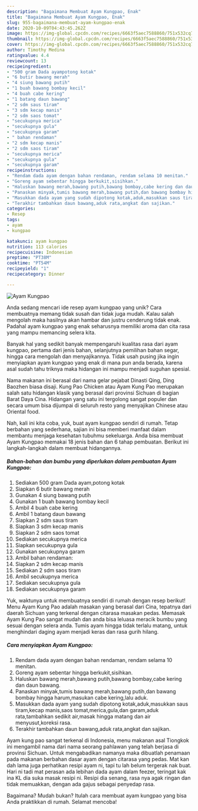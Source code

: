```yaml
---
description: "Bagaimana Membuat Ayam Kungpao, Enak"
title: "Bagaimana Membuat Ayam Kungpao, Enak"
slug: 955-bagaimana-membuat-ayam-kungpao-enak
date: 2020-10-09T04:43:45.262Z
image: https://img-global.cpcdn.com/recipes/6663f5aec7588860/751x532cq70/ayam-kungpao-foto-resep-utama.jpg
thumbnail: https://img-global.cpcdn.com/recipes/6663f5aec7588860/751x532cq70/ayam-kungpao-foto-resep-utama.jpg
cover: https://img-global.cpcdn.com/recipes/6663f5aec7588860/751x532cq70/ayam-kungpao-foto-resep-utama.jpg
author: Timothy Medina
ratingvalue: 4.4
reviewcount: 13
recipeingredient:
- "500 gram Dada ayampotong kotak"
- "6 butir bawang merah"
- "4 siung bawang putih"
- "1 buah bawang bombay kecil"
- "4 buah cabe kering"
- "1 batang daun bawang"
- "2 sdm saus tiram"
- "3 sdm kecap manis"
- "2 sdm saos tomat"
- "secukupnya merica"
- "secukupnya gula"
- "secukupnya garam"
- " bahan rendaman"
- "2 sdm kecap manis"
- "2 sdm saos tiram"
- "secukupnya merica"
- "secukupnya gula"
- "secukupnya garam"
recipeinstructions:
- "Rendam dada ayam dengan bahan rendaman, rendam selama 10 menitan."
- "Goreng ayam sebentar hingga berkukit,sisihkan."
- "Haluskan bawang merah,bawang putih,bawang bombay,cabe kering dan daun bawang."
- "Panaskan minyak,tumis bawang merah,bawang putih,dan bawang bombay hingga harum,masukan cabe kering,lalu aduk."
- "Masukkan dada ayam yang sudah dipotong kotak,aduk,masukkan saus tiram,kecap manis,saos tomat,merica,gula,dan garam,aduk rata,tambahkan sedikit air,masak hingga matang dan air menyusut,koreksi rasa."
- "Terakhir tambahkan daun bawang,aduk rata,angkat dan sajikan."
categories:
- Resep
tags:
- ayam
- kungpao

katakunci: ayam kungpao 
nutrition: 113 calories
recipecuisine: Indonesian
preptime: "PT38M"
cooktime: "PT54M"
recipeyield: "1"
recipecategory: Dinner

---
```



![Ayam Kungpao](https://img-global.cpcdn.com/recipes/6663f5aec7588860/751x532cq70/ayam-kungpao-foto-resep-utama.jpg)

Anda sedang mencari ide resep ayam kungpao yang unik? Cara membuatnya memang tidak susah dan tidak juga mudah. Kalau salah mengolah maka hasilnya akan hambar dan justru cenderung tidak enak. Padahal ayam kungpao yang enak seharusnya memiliki aroma dan cita rasa yang mampu memancing selera kita.

Banyak hal yang sedikit banyak mempengaruhi kualitas rasa dari ayam kungpao, pertama dari jenis bahan, selanjutnya pemilihan bahan segar, hingga cara mengolah dan menyajikannya. Tidak usah pusing jika ingin menyiapkan ayam kungpao yang enak di mana pun anda berada, karena asal sudah tahu triknya maka hidangan ini mampu menjadi suguhan spesial.

Nama makanan ini berasal dari nama gelar pejabat Dinasti Qing, Ding Baozhen biasa disaji. Kung Pao Chicken atau Ayam Kung Pao merupakan salah satu hidangan klasik yang berasal dari provinsi Sichuan di bagian Barat Daya Cina. Hidangan yang satu ini tergolong sangat populer dan secara umum bisa dijumpai di seluruh resto yang menyajikan Chinese atau Oriental food.


Nah, kali ini kita coba, yuk, buat ayam kungpao sendiri di rumah. Tetap berbahan yang sederhana, sajian ini bisa memberi manfaat dalam membantu menjaga kesehatan tubuhmu sekeluarga. Anda bisa membuat Ayam Kungpao memakai 18 jenis bahan dan 6 tahap pembuatan. Berikut ini langkah-langkah dalam membuat hidangannya.

<!--inarticleads1-->

##### Bahan-bahan dan bumbu yang diperlukan dalam pembuatan Ayam Kungpao:

1. Sediakan 500 gram Dada ayam,potong kotak
1. Siapkan 6 butir bawang merah
1. Gunakan 4 siung bawang putih
1. Gunakan 1 buah bawang bombay kecil
1. Ambil 4 buah cabe kering
1. Ambil 1 batang daun bawang
1. Siapkan 2 sdm saus tiram
1. Siapkan 3 sdm kecap manis
1. Siapkan 2 sdm saos tomat
1. Sediakan secukupnya merica
1. Siapkan secukupnya gula
1. Gunakan secukupnya garam
1. Ambil  bahan rendaman:
1. Siapkan 2 sdm kecap manis
1. Sediakan 2 sdm saos tiram
1. Ambil secukupnya merica
1. Sediakan secukupnya gula
1. Sediakan secukupnya garam


Yuk, waktunya untuk membuatnya sendiri di rumah dengan resep berikut! Menu Ayam Kung Pao adalah masakan yang berasal dari Cina, tepatnya dari daerah Sichuan yang terkenal dengan citarasa masakan pedas. Memasak Ayam Kung Pao sangat mudah dan anda bisa leluasa meracik bumbu yang sesuai dengan selera anda. Tumis ayam hingga tidak terlalu matang, untuk menghindari daging ayam menjadi keras dan rasa gurih hilang. 

<!--inarticleads2-->

##### Cara menyiapkan Ayam Kungpao:

1. Rendam dada ayam dengan bahan rendaman, rendam selama 10 menitan.
1. Goreng ayam sebentar hingga berkukit,sisihkan.
1. Haluskan bawang merah,bawang putih,bawang bombay,cabe kering dan daun bawang.
1. Panaskan minyak,tumis bawang merah,bawang putih,dan bawang bombay hingga harum,masukan cabe kering,lalu aduk.
1. Masukkan dada ayam yang sudah dipotong kotak,aduk,masukkan saus tiram,kecap manis,saos tomat,merica,gula,dan garam,aduk rata,tambahkan sedikit air,masak hingga matang dan air menyusut,koreksi rasa.
1. Terakhir tambahkan daun bawang,aduk rata,angkat dan sajikan.


Ayam kung pao sangat terkenal di Indonesia, menu makanan asal Tiongkok ini mengambil nama dari nama seorang pahlawan yang telah berjasa di provinsi Sichuan. Untuk mengabadikan namanya maka dibuatlah penamaan pada makanan berbahan dasar ayam dengan citarasa yang pedas. Mat kan dah lama juga perhatikan resipi ayam ni, tapi tu lah belum tergerak nak buat. Hari ni tadi mat perasan ada lebihan dada ayam dalam feezer, teringat kak ina KL dia suka masak resipi ni. Resipi dia senang, rasa nya agak ringan dan tidak memuakkan, dengan ada gajus sebagai penyedap rasa. 

Bagaimana? Mudah bukan? Itulah cara membuat ayam kungpao yang bisa Anda praktikkan di rumah. Selamat mencoba!
